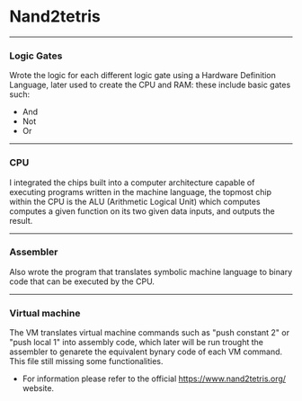 # Nand2tetris
---
### Logic Gates

Wrote the logic for each different logic gate using a Hardware Definition Language,
later used to create the CPU and RAM: these include basic gates such:

- And
- Not
- Or

---

### CPU

I integrated the chips built into a computer architecture capable of executing
programs written in the machine language, the topmost chip within the CPU 
is the ALU (Arithmetic Logical Unit) which computes computes a given function
on its two given data inputs, and outputs the result.

---

### Assembler 

Also wrote the program that translates symbolic machine language to binary code that
can be executed by the CPU.

---

### Virtual machine

The VM translates virtual machine commands such as "push constant 2" or "push local 1" into 
assembly code, which later will be run trought the assembler to genarete the equivalent
bynary code of each VM command. This file still missing some functionalities.


  * For information please refer to the official https://www.nand2tetris.org/ website.
